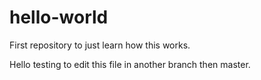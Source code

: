 # hello-world
First repository to just learn how this works.



Hello testing to edit this file in another branch then master.
